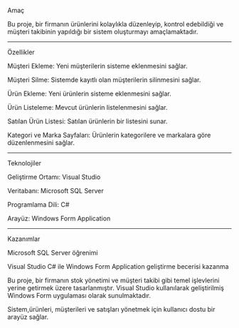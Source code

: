 Amaç

Bu proje, bir firmanın ürünlerini kolaylıkla düzenleyip, kontrol edebildiği ve müşteri takibinin yapıldığı bir sistem oluşturmayı amaçlamaktadır.

---------------------------------------------------------------

Özellikler

Müşteri Ekleme: Yeni müşterilerin sisteme eklenmesini sağlar.

Müşteri Silme: Sistemde kayıtlı olan müşterilerin silinmesini sağlar.

Ürün Ekleme: Yeni ürünlerin sisteme eklenmesini sağlar.

Ürün Listeleme: Mevcut ürünlerin listelenmesini sağlar.

Satılan Ürün Listesi: Satılan ürünlerin bir listesini sunar.

Kategori ve Marka Sayfaları: Ürünlerin kategorilere ve markalara göre düzenlenmesini sağlar.

---------------------------------------------------------------

Teknolojiler

Geliştirme Ortamı: Visual Studio

Veritabanı: Microsoft SQL Server

Programlama Dili: C#

Arayüz: Windows Form Application

---------------------------------------------------------------

Kazanımlar

Microsoft SQL Server öğrenimi

Visual Studio C# ile Windows Form Application geliştirme becerisi kazanma

Bu proje, bir firmanın stok yönetimi ve müşteri takibi gibi temel işlevlerini yerine getirmek üzere tasarlanmıştır. Visual Studio kullanılarak geliştirilmiş Windows Form uygulaması olarak sunulmaktadır. 

Sistem,ürünleri, müşterileri ve satışları yönetmek için kullanıcı dostu bir arayüz sağlar.
